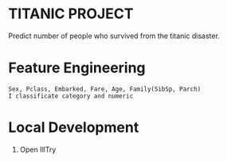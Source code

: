 # TITANIC PROJECT
Predict number of people who survived from the titanic disaster.

# Feature Engineering
    Sex, Pclass, Embarked, Fare, Age, Family(SibSp, Parch)
    I classificate category and numeric

# Local Development
1. Open IllTry